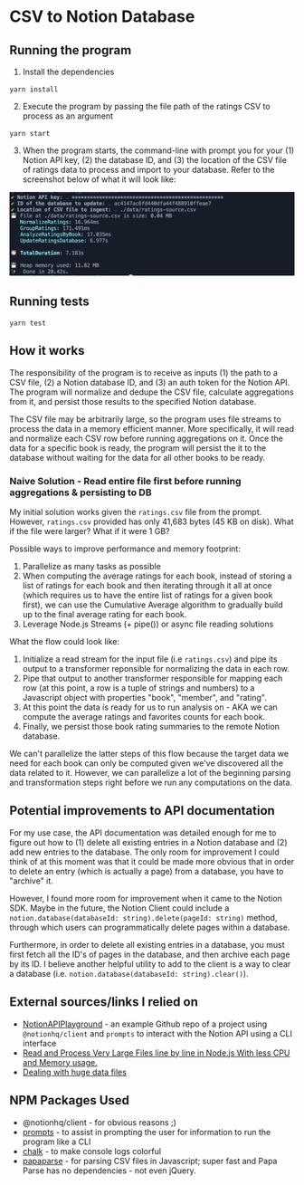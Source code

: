 # CSV to Notion Database

## Running the program

1. Install the dependencies
```
yarn install
```

2. Execute the program by passing the file path of the ratings CSV to process as an argument
```
yarn start
```

3. When the program starts, the command-line with prompt you for your (1) Notion API key, (2) the database ID, and (3) the location of the CSV file of ratings data to process and import to your database. Refer to the screenshot below of what it will look like:

![CLI Prompt Example](static/demos/notion-cli-demo.png)

## Running tests
```
yarn test
```

## How it works

The responsibility of the program is to receive as inputs (1) the path to a CSV file, (2) a Notion database ID, and (3) an auth token for the Notion API. The program will normalize and dedupe the CSV file, calculate aggregations from it, and persist those results to the specified Notion database.

The CSV file may be arbitrarily large, so the program uses file streams to process the data in a memory efficient manner. More specifically, it will read and normalize each CSV row before running aggregations on it. Once the data for a specific book is ready, the program will persist the it to the database without waiting for the data for all other books to be ready.

### Naive Solution - Read entire file first before running aggregations & persisting to DB

My initial solution works given the `ratings.csv` file from the prompt. However, `ratings.csv` provided has only 41,683 bytes (45 KB on disk). What if the file were larger? What if it were 1 GB?

Possible ways to improve performance and memory footprint:

1. Parallelize as many tasks as possible
2. When computing the average ratings for each book, instead of storing a list of ratings for each book and then iterating through it all at once (which requires us to have the entire list of ratings for a given book first), we can use the Cumulative Average algorithm to gradually build up to the final average rating for each book.
3. Leverage Node.js Streams (+ pipe()) or async file reading solutions


What the flow could look like:

1. Initialize a read stream for the input file (i.e `ratings.csv`) and pipe its output to a transformer reponsible for normalizing the data in each row.
2. Pipe that output to another transformer responsible for mapping each row (at this point, a row is a tuple of strings and numbers) to a Javascript object with properties "book", "member", and "rating".
3. At this point the data is ready for us to run analysis on - AKA we can compute the average ratings and favorites counts for each book.
4. Finally, we persist those book rating summaries to the remote Notion database.

We can't parallelize the latter steps of this flow because the target data we need for each book can only be computed given we've discovered all the data related to it. However, we can parallelize a lot of the beginning parsing and transformation steps right before we run any computations on the data.


## Potential improvements to API documentation
For my use case, the API documentation was detailed enough for me to figure out how to (1) delete all existing entries in a Notion database and (2) add new entries to the database. The only room for improvement I could think of at this moment was that it could be made more obvious that in order to delete an entry (which is actually a page) from a database, you have to "archive" it. 

However, I found more room for improvement when it came to the Notion SDK. Maybe in the future, the Notion Client could include a `notion.database(databaseId: string).delete(pageId: string)` method, through which users can programmatically delete pages within a database.

Furthermore, in order to delete all existing entries in a database, you must first fetch all the ID's of pages in the database, and then archive each page by its ID. I believe another helpful utility to add to the client is a way to clear a database (i.e. `notion.database(databaseId: string).clear()`).

## External sources/links I relied on
- [NotionAPIPlayground](https://github.com/atakanzen/NotionAPIPlayground) - an example Github repo of a project using `@notionhq/client` and `prompts` to interact with the Notion API using a CLI interface
- [Read and Process Very Large Files line by line in Node.js With less CPU and Memory usage.](https://gist.github.com/tusharf5/979d0b67da8830bf34598f6d0ee27d1a)
- [Dealing with huge data files](https://livebook.manning.com/book/data-wrangling-with-javascript/chapter-7/)

## NPM Packages Used
- @notionhq/client - for obvious reasons ;)
- [prompts](https://www.npmjs.com/package/prompts) - to assist in prompting the user for information to run the program like a CLI
- [chalk](https://www.npmjs.com/package/chalk) - to make console logs colorful
- [papaparse](https://www.npmjs.com/package/papaparse) - for parsing CSV files in Javascript; super fast and Papa Parse has no dependencies - not even jQuery.
